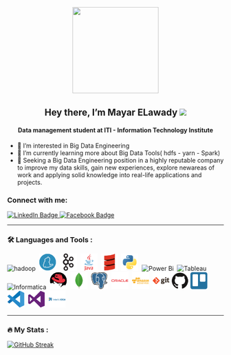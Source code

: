 
<div id="header" align="center">
  <img src="https://media.giphy.com/media/YnS7j9pwnECXLMrI4t/giphy.gif" width="200" height="200" />
</div>

<h2 align="center">
  Hey there, I’m Mayar ELawady
  <img src="https://media.giphy.com/media/hvRJCLFzcasrR4ia7z/giphy.gif" width="30px"/>
</h2>
<h4 align="center">
 Data management student at ITI - Information Technology Institute
</h4>


- 👀 I’m interested in Big Data Engineering
- 🌱 I’m currently learning more about Big Data Tools( hdfs - yarn - Spark)
- 💞️ Seeking a Big Data Engineering  position in a highly reputable company to improve my 
data skills, gain new experiences, explore newareas of work and applying solid knowledge into real-life applications and projects.

### Connect with me:
<div id="badges">
  <a href="https://www.linkedin.com/in/mayar-elawady/">
    <img src="https://img.shields.io/badge/LinkedIn-blue?style=for-the-badge&logo=linkedin&logoColor=white" alt="LinkedIn Badge"/>
  </a>

  <a href="https://www.facebook.com/mayar.hany.3158/">
    <img src="https://img.shields.io/badge/Facebook-blue?style=for-the-badge&logo=facebook&logoColor=white" alt="Facebook Badge"/>
  </a>
</div>

---

### :hammer_and_wrench: Languages and Tools :

<div>
  <img src="https://logowik.com/content/uploads/images/hadoop7135.jpg" title="hadoop" alt="hadoop" width="45" height="45"/>&nbsp;
  <img src="https://github.com/devicons/devicon/blob/master/icons/yarn/yarn-original.svg" title="yarn" alt="yarn" width="40" height="40"/>&nbsp;
  <img src="https://github.com/devicons/devicon/blob/master/icons/apachekafka/apachekafka-original.svg" title="Apachekafka" alt="Apachekafka" width="40" height="40"/>&nbsp;
  <img src="https://github.com/devicons/devicon/blob/master/icons/java/java-original-wordmark.svg" title="Java" alt="Java" width="40" height="40"/>&nbsp;
  <img src="https://github.com/devicons/devicon/blob/master/icons/scala/scala-original.svg" title="React" alt="Scala" width="40" height="40"/>&nbsp;
  <img src="https://github.com/devicons/devicon/blob/master/icons/python/python-original.svg" title="Python" alt="Python" width="40" height="40"/>&nbsp;
  <img src="https://encrypted-tbn0.gstatic.com/images?q=tbn:ANd9GcQI6T5NE6oM11k_UcSOw1cxw-UJ6yCNw-FVkBmsY1RAXYt2ZefXrJa3XrTVdKdiHghBeT0&usqp=CAU" title="Power Bi" alt="Power Bi" width="45" height="45"/>&nbsp;
  <img src="https://images.ctfassets.net/76f8cs5bg9si/38ggNE1ggnjPLDGP3fV6Sb/1dd26f4f7dcd5767f0362cee8369ac92/Feature-Photo-Tableau.png?w=2560&q=100" title="Tableau" alt="Tableau" width="45" height="45"/>&nbsp;
    <img src="https://seekvectorlogo.com/wp-content/uploads/2019/11/informatica-vector-logo.png" title="Infromatica" alt="Informatica" width="45" height="45"/>&nbsp;
  <img src="https://github.com/devicons/devicon/blob/master/icons/redhat/redhat-original.svg" title="redhat" alt="redhat" width="40" height="40"/>&nbsp;
  <img src="https://github.com/devicons/devicon/blob/master/icons/mongodb/mongodb-original.svg"  title="mongodb" alt="mongodb" width="40" height="40"/>&nbsp;
  <img src="https://github.com/devicons/devicon/blob/master/icons/postgresql/postgresql-original.svg" title="postgresql" alt="postgresql" width="40" height="40"/>&nbsp;
  <img src="https://github.com/devicons/devicon/blob/master/icons/oracle/oracle-original.svg" title="oracle"  alt="oracle" width="40" height="40"/>&nbsp;
  <img src="https://github.com/devicons/devicon/blob/master/icons/amazonwebservices/amazonwebservices-plain-wordmark.svg" title="AWS" alt="AWS" width="40" height="40"/>&nbsp;
  <img src="https://github.com/devicons/devicon/blob/master/icons/git/git-original-wordmark.svg" title="Git" **alt="Git" width="40" height="40"/>
  <img src="https://github.com/devicons/devicon/blob/master/icons/github/github-original.svg" title="Github" **alt="Github" width="40" height="40"/>
  <img src="https://github.com/devicons/devicon/blob/master/icons/trello/trello-plain.svg" title="trello" alt="trello" width="40" height="40"/>&nbsp;
  <img src="https://github.com/devicons/devicon/blob/master/icons/vscode/vscode-original.svg" title="vscode" alt="vscode" width="40" height="40"/>&nbsp;
  <img src="https://github.com/devicons/devicon/blob/master/icons/visualstudio/visualstudio-plain.svg" title="visualstudio"  alt="visualstudio" width="40" height="40"/>&nbsp;
  <img src="https://github.com/devicons/devicon/blob/master/icons/intellij/intellij-original-wordmark.svg" title="intellij" alt="intellij " width="40" height="40"/>&nbsp;
</div>

---
### :fire: My Stats :
[![GitHub Streak](http://github-readme-streak-stats.herokuapp.com?user=MayarELawady&date_format=M%20j%5B%2C%20Y%5D)](https://git.io/streak-stats)
<!---
MayarELawady/MayarELawady is a ✨ special ✨ repository because its `README.md` (this file) appears on your GitHub profile.
You can click the Preview link to take a look at your changes.
--->
